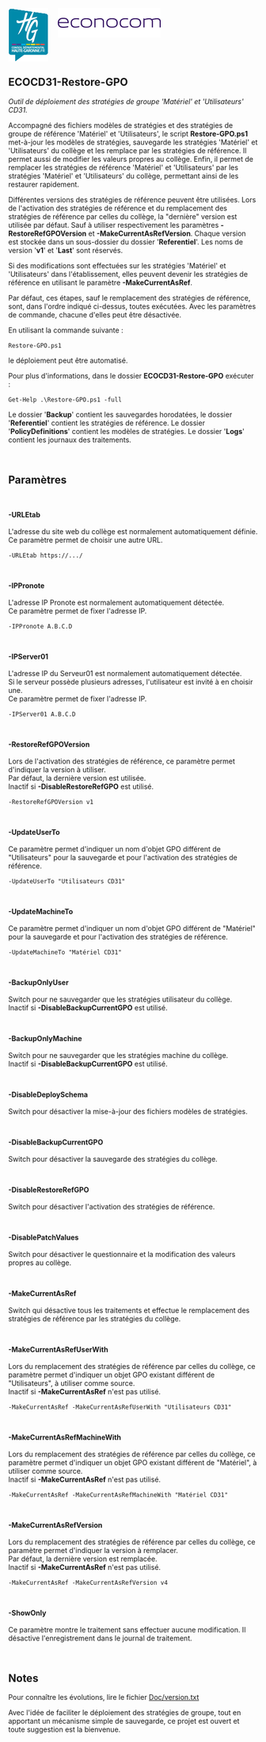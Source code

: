 <img src="Img/cd31.png" alt="CD31" style="float: left; padding-right: 20px;">&nbsp;&nbsp;&nbsp;&nbsp;<img src="Img/econocom.png" alt="Econocom" style="float: left;"><br style="clear: both;">

**ECOCD31-Restore-GPO**
------------------------------------------------------------------------------------------------------

*Outil de déploiement des stratégies de groupe 'Matériel' et 'Utilisateurs' CD31.*

Accompagné des fichiers modèles de stratégies et des stratégies de groupe
de référence 'Matériel' et 'Utilisateurs', le script **Restore-GPO.ps1**
met-à-jour les modèles de stratégies, sauvegarde les stratégies 'Matériel' et
'Utilisateurs' du collège et les remplace par les stratégies de référence. Il permet
aussi de modifier les valeurs propres au collège.
Enfin, il permet de remplacer les stratégies de référence 'Matériel' et 'Utilisateurs'
par les stratégies 'Matériel' et 'Utilisateurs' du collège, permettant ainsi de les restaurer rapidement.

Différentes versions des stratégies de référence peuvent être utilisées. Lors de l'activation
des stratégies de référence et du remplacement des stratégies de référence par celles du collège,
la "dernière" version est utilisée par défaut. Sauf à utiliser respectivement les paramètres
**-RestoreRefGPOVersion** et **-MakeCurrentAsRefVersion**.
Chaque version est stockée dans un sous-dossier du dossier '**Referentiel**'.
Les noms de version '**v1**' et '**Last**' sont réservés.

Si des modifications sont effectuées sur les stratégies 'Matériel' et 'Utilisateurs' dans l'établissement, elles peuvent
devenir les stratégies de référence en utilisant le paramètre **-MakeCurrentAsRef**.

Par défaut, ces étapes, sauf le remplacement des stratégies de référence,
sont, dans l'ordre indiqué ci-dessus, toutes exécutées.
Avec les paramètres de commande, chacune d'elles peut être désactivée.

En utilisant la commande suivante :

	Restore-GPO.ps1
le déploiement peut être automatisé.

Pour plus d'informations, dans le dossier **ECOCD31-Restore-GPO** exécuter :

	Get-Help .\Restore-GPO.ps1 -full

Le dossier '**Backup**' contient les sauvegardes horodatées, le dossier
'**Referentiel**' contient les stratégies de référence.
Le dossier '**PolicyDefinitions**' contient les modèles de stratégies.
Le dossier '**Logs**' contient les journaux des traitements.

<br>

**Paramètres**
------------------------------------------------------------------------------------------------------

<br>

**-URLEtab**<br><br>
L'adresse du site web du collège est normalement automatiquement définie.<br>
Ce paramètre permet de choisir une autre URL.

	-URLEtab https://.../

<br>

**-IPPronote**<br><br>
L'adresse IP Pronote est normalement automatiquement détectée.<br>
Ce paramètre permet de fixer l'adresse IP.

	-IPPronote A.B.C.D

<br>

**-IPServer01**<br><br>
L'adresse IP du Serveur01 est normalement automatiquement détectée.<br>
Si le serveur possède plusieurs adresses, l'utilisateur est invité à en choisir une.<br>
Ce paramètre permet de fixer l'adresse IP.

	-IPServer01 A.B.C.D

<br>

**-RestoreRefGPOVersion**<br><br>
Lors de l'activation des stratégies de référence, ce paramètre permet d'indiquer la version à utiliser.<br>
Par défaut, la dernière version est utilisée.<br>
Inactif si **-DisableRestoreRefGPO** est utilisé.

	-RestoreRefGPOVersion v1

<br>

**-UpdateUserTo**<br><br>
Ce paramètre permet d'indiquer un nom d'objet GPO différent de "Utilisateurs"
pour la sauvegarde et pour l'activation des stratégies de référence.

	-UpdateUserTo "Utilisateurs CD31"

<br>

**-UpdateMachineTo**<br><br>
Ce paramètre permet d'indiquer un nom d'objet GPO différent de "Matériel"
pour la sauvegarde et pour l'activation des stratégies de référence.

	-UpdateMachineTo "Matériel CD31"

<br>

**-BackupOnlyUser**<br><br>
Switch pour ne sauvegarder que les stratégies utilisateur du collège.<br>
Inactif si **-DisableBackupCurrentGPO** est utilisé.

<br>

**-BackupOnlyMachine**<br><br>
Switch pour ne sauvegarder que les stratégies machine du collège.<br>
Inactif si **-DisableBackupCurrentGPO** est utilisé.

<br>

**-DisableDeploySchema**<br><br>
Switch pour désactiver la mise-à-jour des fichiers modèles de stratégies.

<br>

**-DisableBackupCurrentGPO**<br><br>
Switch pour désactiver la sauvegarde des stratégies du collège.

<br>

**-DisableRestoreRefGPO**<br><br>
Switch pour désactiver l'activation des stratégies de référence.

<br>

**-DisablePatchValues**<br><br>
Switch pour désactiver le questionnaire et la modification
des valeurs propres au collège.

<br>

**-MakeCurrentAsRef**<br><br>
Switch qui désactive tous les traitements et effectue le remplacement
des stratégies de référence par les stratégies du collège.

<br>

**-MakeCurrentAsRefUserWith**<br><br>
Lors du remplacement des stratégies de référence par celles du collège,
ce paramètre permet d'indiquer un objet GPO existant différent de "Utilisateurs",
à utiliser comme source.<br>
Inactif si **-MakeCurrentAsRef** n'est pas utilisé.

	-MakeCurrentAsRef -MakeCurrentAsRefUserWith "Utilisateurs CD31"

<br>

**-MakeCurrentAsRefMachineWith**<br><br>
Lors du remplacement des stratégies de référence par celles du collège,
ce paramètre permet d'indiquer un objet GPO existant différent de "Matériel",
à utiliser comme source.<br>
Inactif si **-MakeCurrentAsRef** n'est pas utilisé.

	-MakeCurrentAsRef -MakeCurrentAsRefMachineWith "Matériel CD31"

<br>

**-MakeCurrentAsRefVersion**<br><br>
Lors du remplacement des stratégies de référence par celles du collège, ce paramètre permet d'indiquer la version à remplacer.<br>
Par défaut, la dernière version est remplacée.<br>
Inactif si **-MakeCurrentAsRef** n'est pas utilisé.

	-MakeCurrentAsRef -MakeCurrentAsRefVersion v4

<br>

**-ShowOnly**<br><br>
Ce paramètre montre le traitement sans effectuer aucune modification.
Il désactive l'enregistrement dans le journal de traitement.

<br>

**Notes**
------------------------------------------------------------------------------------------------------

Pour connaître les évolutions, lire le fichier [Doc/version.txt](./Doc/version.txt)

Avec l'idée de faciliter le déploiement des stratégies de groupe, tout en apportant
un mécanisme simple de sauvegarde, ce projet est ouvert et toute suggestion est la bienvenue.